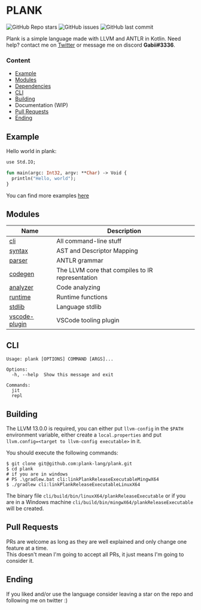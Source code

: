 # PLANK

![GitHub Repo stars](https://img.shields.io/github/stars/plank-lang/plank?color=orange&style=for-the-badge)
![GitHub issues](https://img.shields.io/github/issues/plank-lang/plank?color=orange&style=for-the-badge)
![GitHub last commit](https://img.shields.io/github/last-commit/plank-lang/plank?color=orange&style=for-the-badge)

Plank is a simple language made with LLVM and ANTLR in Kotlin. Need help? contact me
on [Twitter](https://twitter.com/gabrielleeg1) or message me on discord **Gabii#3336**.

### Content

* [Example](#example)
* [Modules](#modules)
* [Dependencies](#dependencies)
* [CLI](#cli)
* [Building](#building)
* Documentation (WIP)
* [Pull Requests](#pull-requests)
* [Ending](#ending)

## Example

Hello world in plank:

```ocaml
use Std.IO;

fun main(argc: Int32, argv: **Char) -> Void {
  println("Hello, world");
}
```

You can find more examples [here](samples)

## Modules

| Name                           | Description                                      |
|--------------------------------|--------------------------------------------------|
| [cli](cli)                     | All command-line stuff                           | 
| [syntax](syntax)               | AST and Descriptor Mapping                       |
| [parser](parser)               | ANTLR grammar                                    |
| [codegen](codegen)             | The LLVM core that compiles to IR representation |
| [analyzer](runtime)            | Code analyzing                                   |
| [runtime](runtime)             | Runtime functions                                |
| [stdlib](stdlib)               | Language stdlib                                  |
| [vscode-plugin](vscode-plugin) | VSCode tooling plugin                            |

## CLI

```
Usage: plank [OPTIONS] COMMAND [ARGS]...

Options:
  -h, --help  Show this message and exit

Commands:
  jit
  repl
```

## Building

The LLVM 13.0.0 is required, you can either put `llvm-config` in the `$PATH` environment variable, either create a
`local.properties` and put `llvm.config=<target to llvm-config executable>` in it.

You should execute the following commands:

```shell
$ git clone git@github.com:plank-lang/plank.git
$ cd plank
# if you are in windows
# PS .\gradlew.bat cli:linkPlankReleaseExecutableMingwX64
$ ./gradlew cli:linkPlankReleaseExecutableLinuxX64
```

The binary file `cli/build/bin/linuxX64/plankReleaseExecutable` or if you are in a Windows
machine `cli/build/bin/mingwX64/plankReleaseExecutable` will be created.

## Pull Requests

PRs are welcome as long as they are well explained and only change one feature at a time.  
This doesn't mean I'm going to accept all PRs, it just means I'm going to consider it.

## Ending

If you liked and/or use the language consider leaving a star on the repo and following me on twitter :)

